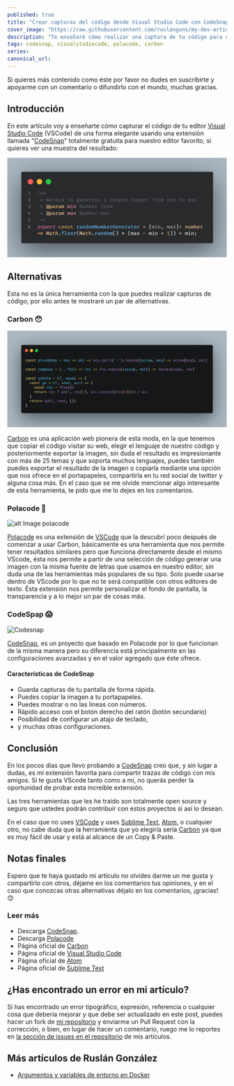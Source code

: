 ```yaml
---
published: true
title: "Crear capturas del código desde Visual Studio Code con CodeSnap"
cover_image: "https://raw.githubusercontent.com/ruslanguns/my-dev-articles/master/blog-posts/crear-capturas-del-codigo-desde-visual-studio-code-con-codesnap/assets/cover_image.png"
description: "Te enseñaré cómo realizar una captura de tu código para que lo compartas de una forma elegante"
tags: codesnap, visualstudiocode, polacode, carbon
series:
canonical_url:
---
```


Si quieres más contenido como éste por favor no dudes en suscribirte y apoyarme con un comentario o difundirlo con el mundo, muchas gracias.

## Introducción

En este artículo voy a enseñarte cómo capturar el código de tu editor [Visual Studio Code][vscode] (VSCode) de una forma elegante usando una extensión llamada "[CodeSnap][codesnap]" totalmente gratuita para nuestro editor favorito, si quieres ver una muestra del resultado:

![alt CodeSnap][image-codesnap]

## Alternativas

Esta no es la única herramienta con la que puedes realizar capturas de código, por ello antes te mostraré un par de alternativas.

### Carbon 😯

![alt Carbon][image-carbon]

[Carbon][carbon] es una aplicación web pionera de esta moda, en la que tenemos que copiar el código visitar su web, elegir el lenguaje de nuestro código y posteriormente exportar la imagen, sin duda el resultado es impresionante con más de 25 temas y que soporta muchos lenguajes, puedes también puedes exportar el resultado de la imagen o copiarla mediante una opción que nos ofrece en el portapapeles, compartirla en tu red social de twitter y alguna cosa más. En el caso que se me olvide mencionar algo interesante de esta herramienta, te pido que me lo dejes en los comentarios.

### Polacode 🤩

![alt Image polacode][image-polacode]

[Polacode][polacode_marketplace] es una extensión de [VSCode][vscode] que la descubrí poco después de comenzar a usar Carbon, básicamente es una herramienta que nos permite tener resultados similares pero que funciona directamente desde el mismo VScode, ésta nos permite a partir de una selección de código generar una imagen con la misma fuente de letras que usamos en nuestro editor, sin duda una de las herramientas más populares de su tipo. Solo puede usarse dentro de VScode por lo que no te será compatible con otros editores de texto. Ésta extensión nos permite personalizar el fondo de pantalla, la transparencia y a lo mejor un par de cosas más.

### CodeSpap 😱

![Codesnap][image-codesnap2]

[CodeSnap][codesnap], es un proyecto que basado en Polacode por lo que funcionan de la misma manera pero su diferencia está principalmente en las configuraciones avanzadas y en el valor agregado que éste ofrece.

#### Características de CodeSnap

* Guarda capturas de tu pantalla de forma rápida.
* Puedes copiar la imagen a tu portapapeles.
* Puedes mostrar o no las lineas con números.
* Rápido acceso con el botón derecho del ratón (botón secundario)
* Posibilidad de configurar un atajo de teclado,
* y muchas otras configuraciones.

## Conclusión

En los pocos días que llevo probando a [CodeSnap][codesnap] creo que, y sin lugar a dudas, es mi extensión favorita para compartir trazas de código con mis amigos. Si te gusta VScode tanto como a mi, no querás perder la oportunidad de probar esta increíble extensión.

Las tres herramientas que les he traído son totalmente open source y seguro que ustedes podrán contribuir con estos proyectos si así lo desean.

En el caso que no uses [VSCode][vscode] y uses [Sublime Text][sublimetext], [Atom][atom], o cualquier otro, no cabe duda que la herramienta que yo elegiría sería [Carbon][carbon] ya que es muy fácil de usar y está al alcance de un Copy & Paste.

## Notas finales

Espero que te haya gustado mi artículo no olvides darme un me gusta y compartirlo con otros, déjame en los comentarios tus opiniones, y en el caso que conozcas otras alternativas déjalo en los comentarios, ¡gracias!. 😊

### Leer más

* Descarga [CodeSnap][codesnap].
* Descarga [Polacode][polacode_marketplace]
* Página oficial de [Carbon][carbon]
* Página oficial de [Visual Studio Code][vscode]
* Página oficial de [Atom][atom]
* Página oficial de [Sublime Text][sublimetext]

## ¿Has encontrado un error en mi artículo?

Si has encontrado un error tipográfico, expresión, referencia o cualquier cosa que debería mejorar y que debe ser actualizado en este post, puedes hacer un fork de [mi repositorio][repositorio] y enviarme un Pull Request con la corrección, o bien, en lugar de hacer un comentario, ruego me lo reportes en [la sección de issues en el repositorio][issues] de mis artículos.

## Más artículos de Ruslán González

* [Argumentos y variables de entorno en Docker](https://dev.to/ruslangonzalez/argumentos-y-variables-de-entorno-en-docker-j9o)


<!-- TAGGED LINKS -->
[polacode_marketplace]: hhttps://marketplace.visualstudio.com/items?itemName=pnp.polacode "Marketplace VSCODE Polacode"
[carbon]: https://carbon.now.sh/
[codesnap]: https://marketplace.visualstudio.com/items?itemName=adpyke.codesnap
[vscode]: https://code.visualstudio.com/
[atom]: https://atom.io/
[sublimetext]: https://www.sublimetext.com/

<!-- Repositorio -->
[issues]: https://github.com/ruslanguns/my-dev-articles/issues
[repositorio]: https://github.com/ruslanguns/my-dev-articles
[code-repo]: https://github.com/ruslanguns/online-resources/tree/master/articles/docker-arg-y-variables-de-entorno
<!-- Images -->
[image-codesnap]: https://raw.githubusercontent.com/ruslanguns/my-dev-articles/master/blog-posts/crear-capturas-del-codigo-desde-visual-studio-code-con-codesnap/assets/cover_image.png

[image-codesnap2]: https://raw.githubusercontent.com/kufii/CodeSnap/master/examples/material_operator-mono.png

[image-carbon]: https://raw.githubusercontent.com/ruslanguns/my-dev-articles/master/blog-posts/crear-capturas-del-codigo-desde-visual-studio-code-con-codesnap/assets/carbon.png

[image-polacode]: https://raw.githubusercontent.com/octref/polacode/master/demo/2.png
